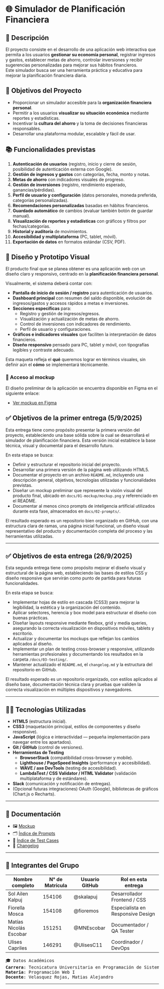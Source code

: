 # 🌐 Simulador de Planificación Financiera

## 📖 Descripción
El proyecto consiste en el desarrollo de una aplicación web interactiva que permita a los usuarios **gestionar su economía personal**, registrar ingresos y gastos, establecer metas de ahorro, controlar inversiones y recibir sugerencias personalizadas para mejorar sus hábitos financieros.  
Este simulador busca ser una herramienta práctica y educativa para mejorar la planificación financiera diaria.

## 🎯 Objetivos del Proyecto
- Proporcionar un simulador accesible para la **organización financiera personal**.  
- Permitir a los usuarios **visualizar su situación económica** mediante reportes y estadísticas.  
- Incentivar la **cultura del ahorro** y la toma de decisiones financieras responsables.  
- Desarrollar una plataforma modular, escalable y fácil de usar.  

## 📚 Funcionalidades previstas
1. **Autenticación de usuarios** (registro, inicio y cierre de sesión, posibilidad de autenticación externa con Google).  
2. **Gestión de ingresos y gastos** con categorías, fecha, monto y notas.  
3. **Metas de ahorro** con indicadores visuales de progreso.  
4. **Gestión de inversiones** (registro, rendimiento esperado, ganancias/pérdidas).  
5. **Perfil de usuario y configuración** (datos personales, moneda preferida, categorías personalizadas).  
6. **Recomendaciones personalizadas** basadas en hábitos financieros.  
7. **Guardado automático** de cambios (evaluar también botón de guardar manual).  
8. **Visualización de reportes y estadísticas** con gráficos y filtros por fechas/categorías.  
9. **Historial y auditoría** de movimientos.  
10. **Accesibilidad y multiplataforma** (PC, tablet, móvil).  
11. **Exportación de datos** en formatos estándar (CSV, PDF).

## 🧩 Diseño y Prototipo Visual
El producto final que se planea obtener es una aplicación web con un diseño claro y responsivo, centrado en la **planificación financiera personal**.  

Visualmente, el sistema deberá contar con:  
- **Pantalla de inicio de sesión / registro** para autenticación de usuarios.  
- **Dashboard principal** con resumen del saldo disponible, evolución de ingresos/gastos y accesos rápidos a metas e inversiones.  
- **Secciones específicas** para:  
  - Registro y gestión de ingresos/egresos.  
  - Visualización y actualización de metas de ahorro.  
  - Control de inversiones con indicadores de rendimiento.  
  - Perfil de usuario y configuraciones.  
- **Gráficos e indicadores visuales** que faciliten la interpretación de datos financieros.  
- **Diseño responsivo** pensado para PC, tablet y móvil, con tipografías legibles y contraste adecuado.  

Esta maqueta refleja el **qué** queremos lograr en términos visuales, sin definir aún el **cómo** se implementará técnicamente.

### 🔗 Acceso al mockup
El diseño preliminar de la aplicación se encuentra disponible en Figma en el siguiente enlace: 
- [Ver mockup en Figma](https://www.figma.com/design/hbgGq77CAkDgbxAwc45AII/Simulador-de-planificaci%C3%B3n-financiera?node-id=0-1&t=ZH1SSly6d7Zphetx-1)


## ✅ Objetivos de la primer entrega (5/9/2025)
Esta entrega tiene como propósito presentar la primera versión del proyecto, estableciendo una base sólida sobre la cual se desarrollará el simulador de planificación financiera. 
Esta versión inicial establece la base técnica, visual y documental para el desarrollo futuro.

En esta etapa se busca:
- Definir y estructurar el repositorio inicial del proyecto.
- Desarrollar una primera versión de la página web utilizando HTML5.
- Documentar el proyecto en un archivo `README.md`, incluyendo una descripción general, objetivos, tecnologías utilizadas y funcionalidades previstas.
- Diseñar un mockup preliminar que represente la visión visual del producto final, ubicado en `docs/01-mockup/mockup.png` y referenciado en el README.
- Documentar al menos cinco prompts de inteligencia artificial utilizados durante esta fase, almacenados en `docs/02-prompts/`.

El resultado esperado es un repositorio bien organizado en GitHub, con una estructura clara de ramas, una página inicial funcional, un diseño visual representativo del producto y documentación completa del proceso y las herramientas utilizadas.

---

## ✅ Objetivos de esta entrega (26/9/2025)  
Esta segunda entrega tiene como propósito mejorar el diseño visual y estructural de la página web, estableciendo las bases de estilos CSS y diseño responsive que servirán como punto de partida para futuras funcionalidades.

En esta etapa se busca: 
- Implementar hojas de estilo en cascada (CSS3) para mejorar la legibilidad, la estética y la organización del contenido.  
- Aplicar selectores, herencia y box model para estructurar el diseño con buenas prácticas.  
- Diseñar layouts responsive mediante flexbox, grid y media queries, asegurando la correcta visualización en dispositivos móviles, tablets y escritorio.  
- Actualizar y documentar los mockups que reflejan los cambios aplicados al diseño.  
- Implementar un plan de testing cross-browser y responsive, utilizando herramientas profesionales y documentando los resultados en la carpeta `/docs/03-testing/`.  
- Mantener actualizado el `README.md`, el `changelog.md` y la estructura del repositorio en GitHub.  

El resultado esperado es un repositorio organizado, con estilos aplicados al diseño base, documentación técnica clara y pruebas que validen la correcta visualización en múltiples dispositivos y navegadores.

---

## 👨‍💻 Tecnologías Utilizadas
- **HTML5** (estructura inicial).  
- **CSS3** (maquetación principal, estilos de componentes y diseño responsive).  
- **JavaScript** (lógica e interactividad — pequeña implementación para navegar entre los apartados).  
- **Git / GitHub** (control de versiones).  
- **Herramientas de Testing**  
  - **BrowserStack** (compatibilidad cross-browser y mobile).  
  - **Lighthouse / PageSpeed Insights** (performance y accesibilidad).  
  - **WAVE / axe DevTools** (testing de accesibilidad).  
  - **LambdaTest / CSS Validator / HTML Validator** (validación multiplataforma y de estándares).  
- **Slack** (comunicación y notificación de entregas).  
- (Opcional futuras integraciones) OAuth (Google), bibliotecas de gráficos (Chart.js o Recharts).

---

## 📁 Documentación
- 🖼️ [Mockup](docs/01-mockup/diseño-inicial.png)
- 🗂️ [Índice de Prompts](docs/02-prompts/prompts.md)
- 🧪 [Índice de Test Cases](docs/03-testing/testing-doc.md)
- 📜 [Changelog](changelog.md)

---

## 👥 Integrantes del Grupo
|     Nombre completo    | N° de Matrícula | Usuario GitHub |         Rol en esta entrega             |
|------------------------|-----------------|----------------|-----------------------------------------|
|    Sol Ailen Kalpuj    |      154106     |   @skalapuj    |      Desarrollador Frontend / CSS        |
|     Fiorella Mosca     |      154108     |   @fioremos    |         Especialista en Responsive Design            | 
| Matías Nicolás Escobar |      151251     |   @MNEscobar   |         Documentador / QA Tester          |  
|     Ulises Capriles    |      146291     |   @UlisesC11   | Coordinador / DevOps |  

<pre>
🎓 Datos Académicos
<b>Carrera</b>: Tecnicatura Universitaria en Programación de Sistemas
<b>Materia</b>: Programación Web I
<b>Docente</b>: Velasquez Rojas, Matias Alejandro 
</pre>  

---